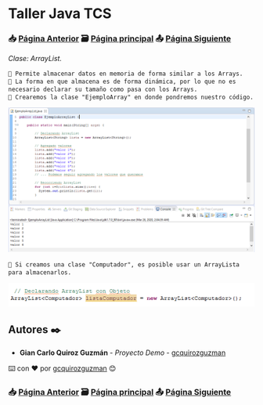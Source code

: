 # Taller Java TCS
### 📥 [Página Anterior](https://github.com/gcquirozguzman/java-tcs-202001/tree/ARRY100001) 🗃️ [Página principal](https://github.com/gcquirozguzman/java-tcs-202001) 📤 [Página Siguiente](https://github.com/gcquirozguzman/java-tcs-202001/tree/LIST100001)

_Clase: ArrayList._

```
📢 Permite almacenar datos en memoria de forma similar a los Arrays.
📢 La forma en que almacena es de forma dinámica, por lo que no es necesario declarar su tamaño como pasa con los Arrays.
📢 Crearemos la clase "EjemploArray" en donde pondremos nuestro código.
```

![Error: imagen no ha sido cargada](https://github.com/gcquirozguzman/java-tcs-202001/blob/master/imagenes/ARLT100001_1.png)

```
📢 Si creamos una clase "Computador", es posible usar un ArrayLista para almacenarlos.
```

![Error: imagen no ha sido cargada](https://github.com/gcquirozguzman/java-tcs-202001/blob/master/imagenes/ARLT100001_2.png)

## Autores ✒️

* **Gian Carlo Quiroz Guzmán** - *Proyecto Demo* - [gcquirozguzman](https://github.com/gcquirozguzman)

⌨️ con ❤️ por [gcquirozguzman](https://github.com/gcquirozguzman) 😊

### 📥 [Página Anterior](https://github.com/gcquirozguzman/java-tcs-202001/tree/ARRY100001) 🗃️ [Página principal](https://github.com/gcquirozguzman/java-tcs-202001) 📤 [Página Siguiente](https://github.com/gcquirozguzman/java-tcs-202001/tree/LIST100001)
